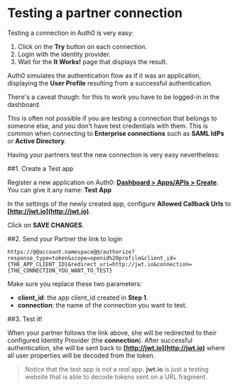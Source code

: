 # Testing a partner connection

Testing a connection in Auth0 is very easy: 

1. Click on the __Try__ button on each connection.
2. Login with the identity provider.
3. Wait for the __It Works!__ page that displays the result. 

Auth0 simulates the authentication flow as if it was an application, displaying the __User Profile__ resulting from a successful authentication.

There's a caveat though: for this to work you have to be logged-in in the dashboard.

This is often not possible if you are testing a connection that belongs to someone else, and you don't have test credentials with them. This is common when connecting to __Enterprise connections__ such as __SAML IdPs__ or __Active Directory__. 

Having your partners test the new connection is very easy nevertheless:

##1. Create a Test app

Register a new application on Auth0: __[Dashboard > Apps/APIs > Create](@@uiURL@@/#/applications/create)__. You can give it any name: __Test App__

In the settings of the newly created app, configure __Allowed Callback Urls__ to __[http://jwt.io](http://jwt.io)__.

Click on __SAVE CHANGES__.


##2. Send your Partner the link to login

	https://@@account.namespace@@/authorize?response_type=token&scope=openid%20profile&client_id={THE_APP_CLIENT_ID}&redirect_uri=http://jwt.io&connection={THE_CONNECTION_YOU_WANT_TO_TEST}

Make sure you replace these two parameters:

* __client_id__: the app client_id created in __Step 1__.
* __connection__: the name of the connection you want to test.

##3. Test it!

When your partner follows the link above, she will be redirected to their configured Identity Provider (the __connection__). After successful authentication, she will be sent back to __[http://jwt.io](http://jwt.io)__ where all user properties will be decoded from the token. 

> Notice that the test app is not a _real_ app. __jwt.io__ is just a testing website that is able to decode tokens sent on a URL fragment.







